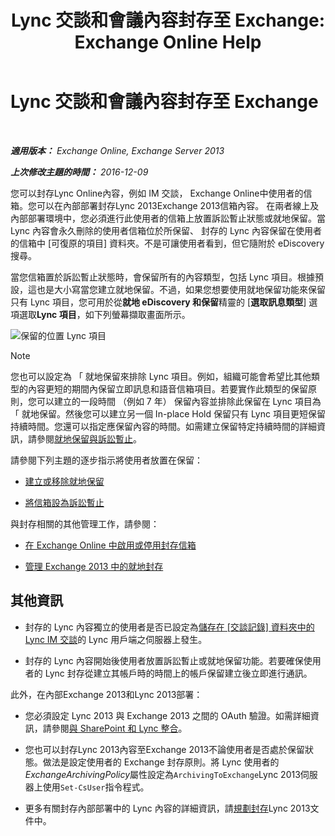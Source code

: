 ﻿---
title: 'Lync 交談和會議內容封存至 Exchange: Exchange Online Help'
TOCTitle: Lync 交談和會議內容封存至 Exchange
ms:assetid: 3cff970e-e5ed-4a54-88e6-3665d84b5ed7
ms:mtpsurl: https://technet.microsoft.com/zh-tw/library/Dn508399(v=EXCHG.150)
ms:contentKeyID: 59678418
ms.date: 05/23/2018
mtps_version: v=EXCHG.150
ms.translationtype: MT
---

# Lync 交談和會議內容封存至 Exchange

 

_**適用版本：** Exchange Online, Exchange Server 2013_

_**上次修改主題的時間：** 2016-12-09_

您可以封存Lync Online內容，例如 IM 交談， Exchange Online中使用者的信箱。您可以在內部部署封存Lync 2013Exchange 2013信箱內容。 在兩者線上及內部部署環境中，您必須進行此使用者的信箱上放置訴訟暫止狀態或就地保留。當 Lync 內容會永久刪除的使用者信箱位於所保留、 封存的 Lync 內容保留在使用者的信箱中 \[可復原的項目\] 資料夾。不是可讓使用者看到，但它隨附於 eDiscovery 搜尋。

當您信箱置於訴訟暫止狀態時，會保留所有的內容類型，包括 Lync 項目。根據預設，這也是大小寫當您建立就地保留。不過，如果您想要使用就地保留功能來保留只有 Lync 項目，您可用於從**就地 eDiscovery 和保留**精靈的 \[**選取訊息類型**\] 選項選取**Lync 項目**，如下列螢幕擷取畫面所示。

![保留的位置 Lync 項目](images/Dn508399.691d2324-9fac-4689-8527-c78d387e0e3e(EXCHG.150).jpg "保留的位置 Lync 項目")


> [!NOTE]  
> 您也可以設定為 「 就地保留來排除 Lync 項目。例如，組織可能會希望比其他類型的內容更短的期間內保留立即訊息和語音信箱項目。若要實作此類型的保留原則，您可以建立的一段時間 （例如 7 年） 保留內容並排除此保留在 Lync 項目為 「 就地保留。然後您可以建立另一個 In-place Hold 保留只有 Lync 項目更短保留持續時間。您還可以指定應保留內容的時間。如需建立保留特定持續時間的詳細資訊，請參閱<a href="https://docs.microsoft.com/zh-tw/exchange/security-and-compliance/in-place-and-litigation-holds">就地保留與訴訟暫止</a>。




請參閱下列主題的逐步指示將使用者放置在保留：

  - [建立或移除就地保留](https://docs.microsoft.com/zh-tw/exchange/security-and-compliance/create-or-remove-in-place-holds)

  - [將信箱設為訴訟暫止](place-a-mailbox-on-litigation-hold-exchange-2013-help.md)

與封存相關的其他管理工作，請參閱：

  - [在 Exchange Online 中啟用或停用封存信箱](https://technet.microsoft.com/zh-tw/library/jj984357\(v=exchg.150\))

  - [管理 Exchange 2013 中的就地封存](manage-in-place-archives-in-exchange-2013-exchange-2013-help.md)

## 其他資訊

  - 封存的 Lync 內容獨立的使用者是否已設定為[儲存在 \[交談記錄\] 資料夾中的 Lync IM 交談](https://go.microsoft.com/fwlink/p/?linkid=400589)的 Lync 用戶端之伺服器上發生。

  - 封存的 Lync 內容開始後使用者放置訴訟暫止或就地保留功能。若要確保使用者的 Lync 封存從建立其帳戶時的時間上的帳戶保留建立後立即進行通訊。

此外，在內部Exchange 2013和Lync 2013部署：

  - 您必須設定 Lync 2013 與 Exchange 2013 之間的 OAuth 驗證。如需詳細資訊，請參閱[與 SharePoint 和 Lync 整合](integration-with-sharepoint-and-lync-exchange-2013-help.md)。

  - 您也可以封存Lync 2013內容至Exchange 2013不論使用者是否處於保留狀態。做法是設定使用者的 Exchange 封存原則。將 Lync 使用者的*ExchangeArchivingPolicy*屬性設定為`ArchivingToExchange`Lync 2013伺服器上使用`Set-CsUser`指令程式。

  - 更多有關封存內部部署中的 Lync 內容的詳細資訊，請[規劃封存](https://go.microsoft.com/fwlink/p/?linkid=400590)Lync 2013文件中。

